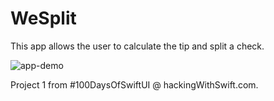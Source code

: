 # WeSplit
This app allows the user to calculate the tip and split a check.

![app-demo](https://user-images.githubusercontent.com/28959624/137837351-d163f48b-af52-4bfa-b2e9-f88983c052d7.gif)

Project 1 from #100DaysOfSwiftUI @ hackingWithSwift.com.
